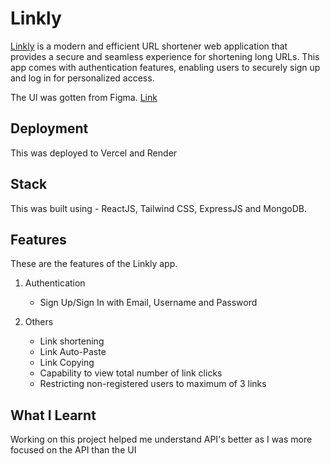 # Linkly

[Linkly](https://linklyy.vercel.app) is a modern and efficient URL shortener web application that provides a secure and seamless experience for shortening long URLs. This app comes with authentication features, enabling users to securely sign up and log in for personalized access.

The UI was gotten from Figma. [Link](https://www.figma.com/file/RKH2jbXwFvqAMtssuXF4QX/URL-Shorter-Website-Design-(Community)?type=design&node-id=1-592&mode=design&t=eQPDQ10KmXZiTf8F-0)

## Deployment

This was deployed to Vercel and Render

## Stack

This was built using - ReactJS, Tailwind CSS, ExpressJS and MongoDB.

## Features

These are the features of the Linkly app.

1. Authentication
    * Sign Up/Sign In with Email, Username and Password

2.  Others
    * Link shortening
    * Link Auto-Paste
    * Link Copying
    * Capability to view total number of link clicks 
    * Restricting non-registered users to maximum of 3 links


## What I Learnt 

Working on this project helped me understand API's better as I was more focused on the API than the UI






